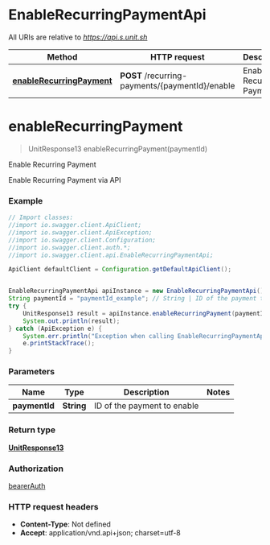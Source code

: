 # EnableRecurringPaymentApi

All URIs are relative to *https://api.s.unit.sh*

Method | HTTP request | Description
------------- | ------------- | -------------
[**enableRecurringPayment**](EnableRecurringPaymentApi.md#enableRecurringPayment) | **POST** /recurring-payments/{paymentId}/enable | Enable Recurring Payment

<a name="enableRecurringPayment"></a>
# **enableRecurringPayment**
> UnitResponse13 enableRecurringPayment(paymentId)

Enable Recurring Payment

Enable Recurring Payment via API 

### Example
```java
// Import classes:
//import io.swagger.client.ApiClient;
//import io.swagger.client.ApiException;
//import io.swagger.client.Configuration;
//import io.swagger.client.auth.*;
//import io.swagger.client.api.EnableRecurringPaymentApi;

ApiClient defaultClient = Configuration.getDefaultApiClient();


EnableRecurringPaymentApi apiInstance = new EnableRecurringPaymentApi();
String paymentId = "paymentId_example"; // String | ID of the payment to enable
try {
    UnitResponse13 result = apiInstance.enableRecurringPayment(paymentId);
    System.out.println(result);
} catch (ApiException e) {
    System.err.println("Exception when calling EnableRecurringPaymentApi#enableRecurringPayment");
    e.printStackTrace();
}
```

### Parameters

Name | Type | Description  | Notes
------------- | ------------- | ------------- | -------------
 **paymentId** | **String**| ID of the payment to enable |

### Return type

[**UnitResponse13**](UnitResponse13.md)

### Authorization

[bearerAuth](../README.md#bearerAuth)

### HTTP request headers

 - **Content-Type**: Not defined
 - **Accept**: application/vnd.api+json; charset=utf-8

